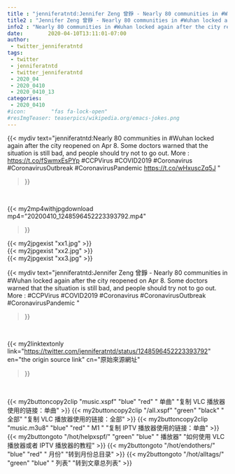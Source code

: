 ```yaml
---
title : "jenniferatntd:Jennifer Zeng 曾錚 - Nearly 80 communities in #Wuhan locked again after the city reopened on Apr 8.  Some doctors warned that the situation is still bad, and people should try not to go out. More : #CCPVirus #COVID2019 #Coronavirus #CoronavirusOutbreak #CoronavirusPandemic "
title2 : "Jennifer Zeng 曾錚 - Nearly 80 communities in #Wuhan locked again after the city reopened on Apr 8.  Some doctors warned that the situation is still bad, and people should try not to go out. More : #CCPVirus #COVID2019 #Coronavirus #CoronavirusOutbreak #CoronavirusPandemic "
info2 : "Nearly 80 communities in #Wuhan locked again after the city reopened on Apr 8.  Some doctors warned that the situation is still bad, and people should try not to go out. More : https://t.co/fSwmxEsPYp #CCPVirus #COVID2019 #Coronavirus #CoronavirusOutbreak #CoronavirusPandemic https://t.co/wHxuscZq5J "
date:        2020-04-10T13:11:01-07:00
author:
 - twitter_jenniferatntd
tags:
 - twitter
 - jenniferatntd
 - twitter_jenniferatntd
 - 2020_04
 - 2020_0410
 - 2020_0410_13
categories:
 - 2020_0410
#icon:        "fas fa-lock-open"
#resImgTeaser: teaserpics/wikipedia.org/emacs-jokes.png
---
```


{{< mydiv text="jenniferatntd:Nearly 80 communities in #Wuhan locked again after the city reopened on Apr 8.  Some doctors warned that the situation is still bad, and people should try not to go out. More : https://t.co/fSwmxEsPYp #CCPVirus #COVID2019 #Coronavirus #CoronavirusOutbreak #CoronavirusPandemic https://t.co/wHxuscZq5J "
>}}
<br>


{{< my2mp4withjpgdownload mp4="20200410_1248596452223393792.mp4"
>}}

{{< my2jpgexist "xx1.jpg" >}}<br>
{{< my2jpgexist "xx2.jpg" >}}<br>
{{< my2jpgexist "xx3.jpg" >}}<br>



{{< mydiv text="jenniferatntd:Jennifer Zeng 曾錚 - Nearly 80 communities in #Wuhan locked again after the city reopened on Apr 8.  Some doctors warned that the situation is still bad, and people should try not to go out. More : #CCPVirus #COVID2019 #Coronavirus #CoronavirusOutbreak #CoronavirusPandemic "
>}}
<br>

{{< my2linktextonly link="https://twitter.com/jenniferatntd/status/1248596452223393792"
en="the origin source link" cn="原始來源網址"
>}}


<br>

{{< my2buttoncopy2clip "music.xspf"        "blue"   "red"    " 单曲"  "复制 VLC 播放器使用的链接：单曲" >}} {{< my2buttoncopy2clip "/all.xspf"         "green"  "black"  " 全部"  "复制 VLC 播放器使用的链接：全部" >}} {{< my2buttoncopy2clip "music.m3u8"        "blue"   "red"    " M1 "    "复制 IPTV 播放器使用的链接：单曲" >}} {{< my2buttongoto      "/hot/helpxspf/"    "green"  "blue"   " 播放器" "如何使用 VLC 播放器或者 IPTV 播放器的教程" >}} {{< my2buttongoto      "/hot/endothers/"   "blue"   "red"    " 月份"   "转到月份总目录" >}} {{< my2buttongoto      "/hot/alltags/"     "green"  "blue"   " 列表"   "转到文章总列表" >}} 
